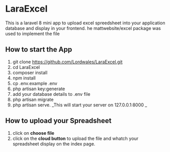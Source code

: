 # LaraExcel
This is a laravel 8 mini app to upload excel spreedsheet into your application database and display in your frontend. he mattwebsite/excel package was used to implement the file

How to start the App
-----------
1. git clone https://github.com/Lordwales/LaraExcel.git
2.  cd LaraExcel
3. composer install
4. npm install
5. cp .env.example .env
6. php artisan key:generate
7. add your database details to .env file
8. php artisan migrate
9. php artisan serve. _This will start your server on 127.0.0.1:8000 _

How to upload your Spreadsheet
-----------
1. click on **choose file**
2. click on the **cloud button** to upload the file and whatch your spreadsheet display on the index page.
